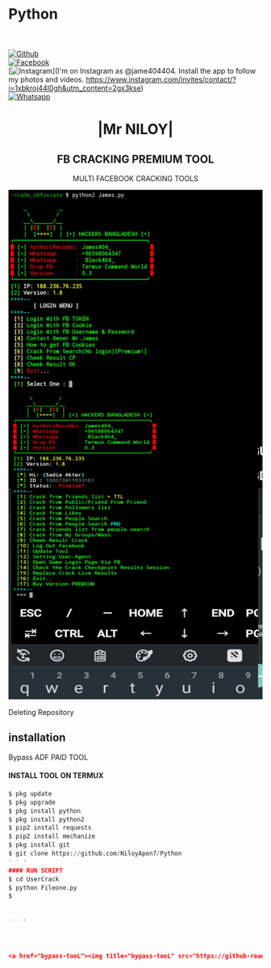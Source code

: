 # Python





 <b></b> </br> <br>[![Github](https://img.shields.io/badge/Github-niloy1-dimgray?style=flat-square&logo=github)](https://github.com/NiloyApon7/Python)<br> [![Facebook](https://img.shields.io/badge/Facebook-+NILOY-blue?style=flat-square&logo=facebook)](https://www.facebook.com/Apni.bapka.account7)<br> [![Instagram](https://img.shields.io/badge/Instagram-NILOY-hotpink?style=flat-square&logo=instagram)](I'm on Instagram as @jame404404. Install the app to follow my photos and videos. https://www.instagram.com/invites/contact/?i=1xbkroj44l0gh&utm_content=2gx3kse)<br> [![Whatsapp](https://img.shields.io/badge/Whatsapp-James-deepgreen?style=flat-square&logo=whatsapp)](https://chat.whatsapp.com/Dy3uWB9hOsrCvu49DaKP1n)



<h1 align="center"> |Mr NILOY|</h1>

<h2 align="center"> FB CRACKING PREMIUM TOOL </h2>

<p align="center">
      MULTI FACEBOOK CRACKING TOOLS
</p>



![20200808_160757](https://github.com/James404-cyber/UserCrack/blob/main/20211008_224938.png)

Deleting Repository
 
## <b>installation</b>

Bypass ADF PAID TOOL

#### INSTALL TOOL ON TERMUX
```python
$ pkg update
$ pkg upgrade
$ pkg install python
$ pkg install python2
$ pip2 install requests
$ pip2 install mechanize
$ pkg install git
$ git clone https://github.com/NiloyApon7/Python
' ' '
#### RUN SCRIPT
$ cd UserCrack  
$ python Fileone.py
$ 


' ' '



<a href="bypass-tooL"><img title="bypass-tooL" src="https://github-readme-stats.vercel.app/api/pin/?username=Naim75o&repo=bypass-tooL&theme=vision-friendly-dark"></a>
